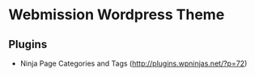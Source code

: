 Webmission Wordpress Theme
==========================

Plugins
-------

* Ninja Page Categories and Tags (http://plugins.wpninjas.net/?p=72)